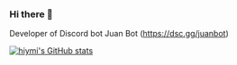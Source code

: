 ### Hi there 👋

Developer of Discord bot Juan Bot (https://dsc.gg/juanbot)

[![hiymi's GitHub stats](https://github-readme-stats.vercel.app/api?username=hiymi)](https://github.com/hiymi/)
